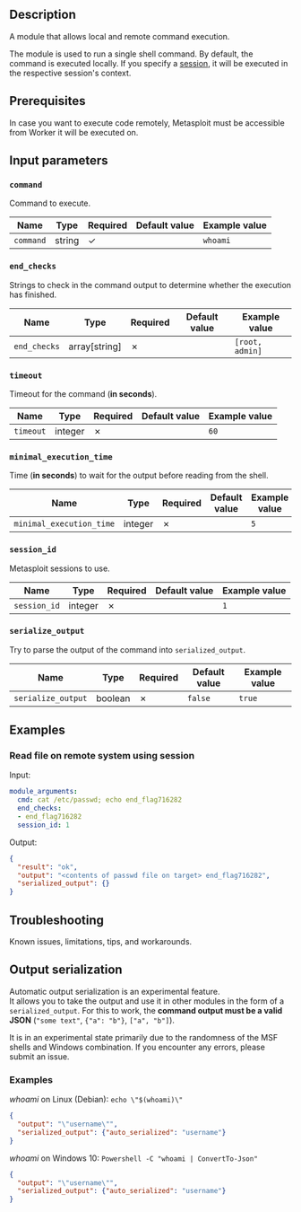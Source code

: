 
## Description
A module that allows local and remote command execution.

The module is used to run a single shell command.  By default, the command is executed locally. If you specify a [session](../../design-phase/step.md#session-management), it will be executed in the respective session's context.

## Prerequisites
In case you want to execute code remotely, Metasploit must be accessible from Worker it will be executed on.

## Input parameters

[//]: # (TODO: instead of passing session_id, pass session? All of its parameters &#40;shell, meterpreter, other&#40;using paramiko&#41;&#41; or gather that from metasploit? Might be better to get information from MSF)

### `command`
Command to execute.

| Name      | Type   | Required | Default value | Example value |
|-----------|--------|----------|---------------|---------------|
| `command` | string | &check;  |               | `whoami`      |

### `end_checks`
Strings to check in the command output to determine whether the execution has finished.

| Name         | Type            | Required | Default value | Example value   |
|--------------|-----------------|----------|---------------|-----------------|
| `end_checks` | array\[string\] | &cross;  |               | `[root, admin]` |

### `timeout`
Timeout for the command (**in seconds**).

| Name      | Type    | Required | Default value | Example value |
|-----------|---------|----------|---------------|---------------|
| `timeout` | integer | &cross;  |               | `60`          |

### `minimal_execution_time`
Time (**in seconds**) to wait for the output before reading from the shell.

| Name                     | Type    | Required | Default value | Example value |
|--------------------------|---------|----------|---------------|---------------|
| `minimal_execution_time` | integer | &cross;  |               | `5`           |

### `session_id`
Metasploit sessions to use.

| Name         | Type    | Required | Default value | Example value |
|--------------|---------|----------|---------------|---------------|
| `session_id` | integer | &cross;  |               | `1`           |

### `serialize_output`
Try to parse the output of the command into `serialized_output`.

| Name               | Type    | Required | Default value | Example value |
|--------------------|---------|----------|---------------|---------------|
| `serialize_output` | boolean | &cross;  | `false`       | `true`        |

## Examples

### Read file on remote system using session

Input:
```yaml
module_arguments:
  cmd: cat /etc/passwd; echo end_flag716282
  end_checks: 
  - end_flag716282
  session_id: 1
```

Output:
```json
{
  "result": "ok",
  "output": "<contents of passwd file on target> end_flag716282",
  "serialized_output": {}
}
```

## Troubleshooting
Known issues, limitations, tips, and workarounds.

## Output serialization
Automatic output serialization is an experimental feature.  
It allows you to take the output and use it in other modules in the form of a `serialized_output`. For this to work, the **command output must be a valid JSON** (`"some text"`, `{"a": "b"}`, `["a", "b"]`).

It is in an experimental state primarily due to the randomness of the MSF shells and Windows combination. If you encounter any errors, please submit an issue.

### Examples
*whoami* on Linux (Debian): `echo \"$(whoami)\"`
```json
{
  "output": "\"username\"",
  "serialized_output": {"auto_serialized": "username"}
}
```

*whoami* on Windows 10: `Powershell -C "whoami | ConvertTo-Json"`
```json
{
  "output": "\"username\"",
  "serialized_output": {"auto_serialized": "username"}
}
```
